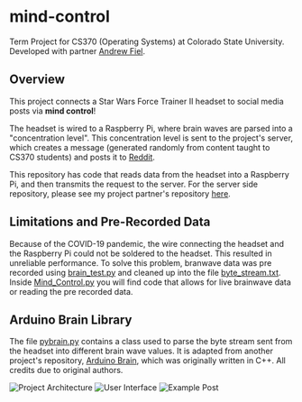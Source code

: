 # mind-control
Term Project for CS370 (Operating Systems) at Colorado State University.  Developed with partner [Andrew Fiel](https://github.com/andrew-fiel).

## Overview

This project connects a Star Wars Force Trainer II headset to social media posts via **mind control**!

The headset is wired to a Raspberry Pi, where brain waves are parsed into a "concentration level".  This concentration level is sent to the project's server, which creates a message (generated randomly from content taught to CS370 students) and posts it to [Reddit](https://www.reddit.com/user/quality-content-bot/).  

This repository has code that reads data from the headset into a Raspberry Pi, and then transmits the request to the server.  For the server side repository, please see my project partner's repository [here](https://github.com/andrew-fiel/mind-control).

## Limitations and Pre-Recorded Data

Because of the COVID-19 pandemic, the wire connecting the headset and the Raspberry Pi could not be soldered to the headset.  This resulted in unreliable performance.  To solve this problem, branwave data was pre recorded using [brain_test.py](https://github.com/prestondunton/mind-control/blob/master/tests/brain_test.py) and cleaned up into the file [byte_stream.txt](https://github.com/prestondunton/mind-control/blob/master/byte_stream.txt).  Inside [Mind_Control.py](https://github.com/prestondunton/mind-control/blob/master/MindControl.py) you will find code that allows for live brainwave data or reading the pre recorded data.  

## Arduino Brain Library

The file [pybrain.py](https://github.com/prestondunton/mind-control/blob/master/pybrain.py) contains a class used to parse the byte stream sent from the headset into different brain wave values.  It is adapted from another project's repository, [Arduino Brain](https://github.com/kitschpatrol/Brain#:~:text=Brain%20is%20an%20Arduino%20Library,from%20Neurosky%2Dbased%20EEG%20headsets.&text=It's%20designed%20to%20make%20it,directly%20in%20your%20Arduino%20sketch.), which was originally written in C++.  All credits due to original authors.




![Project Architecture](https://lh6.googleusercontent.com/B-rpPeLOYhOHS8QmEzBQKBgYecElZS0cA10dlzwLBPbjaZ-hJ0MQzxvE36IQFvUxzh6i0gAMLOdjd_1KzWTet6MmKShN-X_TBVWUm9xm1q4GkOgQCxcKzzUA3zMmjBLxeF9vT8ii6gE)
![User Interface](https://lh5.googleusercontent.com/ZYY-XfKfnV11ZAn_w9qtEh9T4ZcH0M1kGkv3iEgOd6Bh3BSSzCMDemRUDsZqtC9cj2HTlDCmUxLvHUxR8BAI0ltgvw4deFq7RiYW4ukU)
![Example Post](https://user-images.githubusercontent.com/43427035/80314297-f227ad80-87ad-11ea-9b74-37dfa2018cc3.png)
